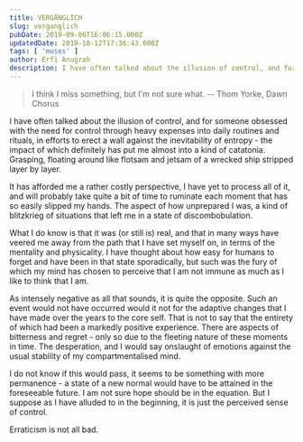 ```yaml
---
title: VERGÄNGLICH
slug: verganglich
pubDate: 2019-09-06T16:06:15.000Z
updatedDate: 2019-10-12T17:36:43.000Z
tags: [ 'muses' ]
author: Erfi Anugrah
description: I have often talked about the illusion of control, and for someone obsessed with the need for control through heavy expenses into daily routines and rituals, in efforts to erect a wall against the inevitability of entropy - the impact of which definitely has put me almost into a kind of catatonia. Grasping, floating around like flotsam and jetsam of a wrecked ship stripped layer by layer.
---
```


> I think I miss something, but I'm not sure what. -- Thom Yorke, Dawn Chorus

I have often talked about the illusion of control, and for someone obsessed with the need for control through heavy expenses into daily routines and rituals, in efforts to erect a wall against the inevitability of entropy - the impact of which definitely has put me almost into a kind of catatonia. Grasping, floating around like flotsam and jetsam of a wrecked ship stripped layer by layer.

It has afforded me a rather costly perspective, I have yet to process all of it, and will probably take quite a bit of time to ruminate each moment that has so easily slipped my hands. The aspect of how unprepared I was, a kind of blitzkrieg of situations that left me in a state of discombobulation. 

What I do know is that it was (or still is) real, and that in many ways have veered me away from the path that I have set myself on, in terms of the mentality and physicality. I have thought about how easy for humans to forget and have been in that state sporadically, but such was the fury of which my mind has chosen to perceive that I am not immune as much as I like to think that I am. 

As intensely negative as all that sounds, it is quite the opposite. Such an event would not have occurred would it not for the adaptive changes that I have made over the years to the core self. That is not to say that the entirety of which had been a markedly positive experience. There are aspects of bitterness and regret - only so due to the fleeting nature of these moments in time. The desperation, and I would say onslaught of emotions against the usual stability of my compartmentalised mind. 

I do not know if this would pass, it seems to be something with more permanence - a state of a new normal would have to be attained in the foreseeable future. I am not sure hope should be in the equation. But I suppose as I have alluded to in the beginning, it is just the perceived sense of control. 

Erraticism is not all bad.
